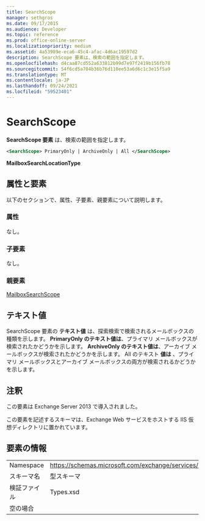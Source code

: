 ```yaml
---
title: SearchScope
manager: sethgros
ms.date: 09/17/2015
ms.audience: Developer
ms.topic: reference
ms.prod: office-online-server
ms.localizationpriority: medium
ms.assetid: 4a53989e-eca6-45c4-afac-4d6ac19597d2
description: SearchScope 要素は、検索の範囲を指定します。
ms.openlocfilehash: d4caa87cd552a633812b99d7e97f2419b156fb78
ms.sourcegitcommit: 54f6cd5a704b36b76d110ee53a6d6c1c3e15f5a9
ms.translationtype: MT
ms.contentlocale: ja-JP
ms.lasthandoff: 09/24/2021
ms.locfileid: "59523401"
---
```

# <a name="searchscope"></a>SearchScope

**SearchScope 要素** は、検索の範囲を指定します。 
  
```XML
<SearchScope> PrimaryOnly | ArchiveOnly | All </SearchScope>
```

 **MailboxSearchLocationType**
## <a name="attributes-and-elements"></a>属性と要素

以下のセクションで、属性、子要素、親要素について説明します。
  
### <a name="attributes"></a>属性

なし。
  
### <a name="child-elements"></a>子要素

なし。
  
### <a name="parent-elements"></a>親要素

[MailboxSearchScope](mailboxsearchscope.md)
  
## <a name="text-value"></a>テキスト値

SearchScope 要素の **テキスト値** は、探索検索で検索されるメールボックスの種類を示します。 **PrimaryOnly のテキスト値は**、プライマリ メールボックスが検索されたかどうかを示します。 **ArchiveOnly のテキスト値は**、アーカイブ メールボックスが検索されたかどうかを示します。 All のテキスト **値は** 、プライマリ メールボックスとアーカイブ メールボックスの両方が検索されるかどうかを示します。 
  
## <a name="remarks"></a>注釈

この要素は Exchange Server 2013 で導入されました。
  
この要素を記述するスキーマは、Exchange Web サービスをホストする IIS 仮想ディレクトリに置かれています。
  
## <a name="element-information"></a>要素の情報

|||
|:-----|:-----|
|Namespace  <br/> |https://schemas.microsoft.com/exchange/services/2006/types  <br/> |
|スキーマ名  <br/> |型スキーマ  <br/> |
|検証ファイル  <br/> |Types.xsd  <br/> |
|空の場合  <br/> ||
   

